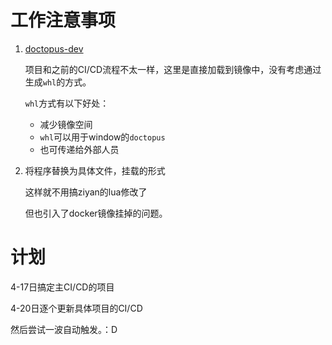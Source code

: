 # 工作注意事项

1. [doctopus-dev](https://10.7.0.117:9091/mabo_group/base_application/doctopus-dev/tree/master)

   项目和之前的CI/CD流程不太一样，这里是直接加载到镜像中，没有考虑通过生成`whl`的方式。

   `whl`方式有以下好处：

   - 减少镜像空间
   - `whl`可以用于window的`doctopus`
   - 也可传递给外部人员

2. 将程序替换为具体文件，挂载的形式

   这样就不用搞ziyan的lua修改了

   但也引入了docker镜像挂掉的问题。

# 计划

4-17日搞定主CI/CD的项目

4-20日逐个更新具体项目的CI/CD

然后尝试一波自动触发。：D
